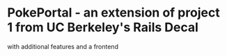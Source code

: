 

# PokePortal - an extension of project 1 from UC Berkeley's Rails Decal

with additional features and a frontend